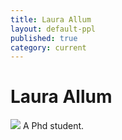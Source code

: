 ```yaml
---
title: Laura Allum
layout: default-ppl
published: true
category: current
---
```


# Laura Allum
![](/images/people/Laura-Allum.jpeg)
A Phd student.  
